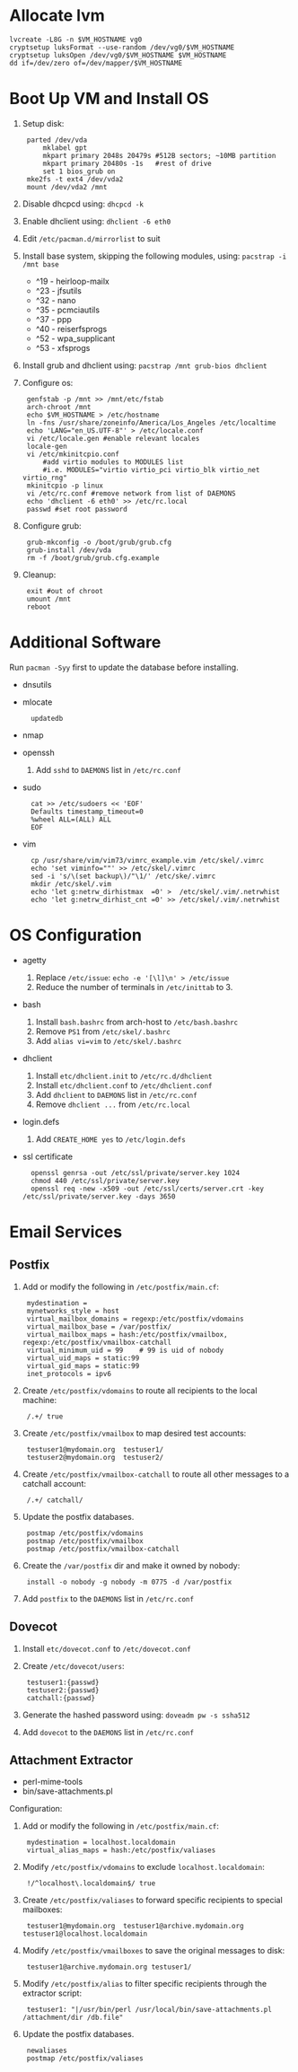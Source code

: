 # Allocate lvm

	lvcreate -L8G -n $VM_HOSTNAME vg0
	cryptsetup luksFormat --use-random /dev/vg0/$VM_HOSTNAME
	cryptsetup luksOpen /dev/vg0/$VM_HOSTNAME $VM_HOSTNAME
	dd if=/dev/zero of=/dev/mapper/$VM_HOSTNAME

# Boot Up VM and Install OS

1. Setup disk:

		parted /dev/vda
			mklabel gpt
			mkpart primary 2048s 20479s	#512B sectors; ~10MB partition
			mkpart primary 20480s -1s	#rest of drive
			set 1 bios_grub on
		mke2fs -t ext4 /dev/vda2
		mount /dev/vda2 /mnt

2. Disable dhcpcd using: `dhcpcd -k`

3. Enable dhclient using: `dhclient -6 eth0`

4. Edit `/etc/pacman.d/mirrorlist` to suit

5. Install base system, skipping the following modules, using: `pacstrap -i /mnt base`

	* ^19 - heirloop-mailx
	* ^23 - jfsutils
	* ^32 - nano
	* ^35 - pcmciautils
	* ^37 - ppp
	* ^40 - reiserfsprogs
	* ^52 - wpa_supplicant
	* ^53 - xfsprogs

6. Install grub and dhclient using: `pacstrap /mnt grub-bios dhclient`

7. Configure os:

		genfstab -p /mnt >> /mnt/etc/fstab
		arch-chroot /mnt
		echo $VM_HOSTNAME > /etc/hostname
		ln -fns /usr/share/zoneinfo/America/Los_Angeles /etc/localtime
		echo 'LANG="en_US.UTF-8"' > /etc/locale.conf
		vi /etc/locale.gen #enable relevant locales
		locale-gen
		vi /etc/mkinitcpio.conf
			#add virtio modules to MODULES list
			#i.e. MODULES="virtio virtio_pci virtio_blk virtio_net virtio_rng"
		mkinitcpio -p linux
		vi /etc/rc.conf #remove network from list of DAEMONS
		echo 'dhclient -6 eth0' >> /etc/rc.local
		passwd #set root password

8. Configure grub:

		grub-mkconfig -o /boot/grub/grub.cfg
		grub-install /dev/vda
		rm -f /boot/grub/grub.cfg.example

9. Cleanup:

		exit #out of chroot
		umount /mnt
		reboot

# Additional Software

Run `pacman -Syy` first to update the database before installing.

* dnsutils

* mlocate

		updatedb

* nmap

* openssh

	1. Add `sshd` to `DAEMONS` list in `/etc/rc.conf`

* sudo

		cat >> /etc/sudoers << 'EOF'
		Defaults timestamp_timeout=0
		%wheel ALL=(ALL) ALL
		EOF

* vim

		cp /usr/share/vim/vim73/vimrc_example.vim /etc/skel/.vimrc
		echo 'set viminfo=""' >> /etc/skel/.vimrc
		sed -i 's/\(set backup\)/"\1/' /etc/ske/.vimrc
		mkdir /etc/skel/.vim
		echo 'let g:netrw_dirhistmax  =0' >  /etc/skel/.vim/.netrwhist
		echo 'let g:netrw_dirhist_cnt =0' >> /etc/skel/.vim/.netrwhist

# OS Configuration

* agetty

	1. Replace `/etc/issue`: `echo -e '[\l]\n' > /etc/issue`
	2. Reduce the number of terminals in `/etc/inittab` to 3.

* bash

	1. Install `bash.bashrc` from arch-host to `/etc/bash.bashrc`
	2. Remove `PS1` from `/etc/skel/.bashrc`
	3. Add `alias vi=vim` to `/etc/skel/.bashrc`

* dhclient

	1. Install `etc/dhclient.init` to `/etc/rc.d/dhclient`
	2. Install `etc/dhclient.conf` to `/etc/dhclient.conf`
	3. Add `dhclient` to `DAEMONS` list in `/etc/rc.conf`
	4. Remove `dhclient ...` from `/etc/rc.local`

* login.defs

	1. Add `CREATE_HOME yes` to `/etc/login.defs`

* ssl certificate

		openssl genrsa -out /etc/ssl/private/server.key 1024
		chmod 440 /etc/ssl/private/server.key
		openssl req -new -x509 -out /etc/ssl/certs/server.crt -key /etc/ssl/private/server.key -days 3650

# Email Services

## Postfix

1. Add or modify the following in `/etc/postfix/main.cf`:

		mydestination = 
		mynetworks_style = host
		virtual_mailbox_domains = regexp:/etc/postfix/vdomains
		virtual_mailbox_base = /var/postfix/
		virtual_mailbox_maps = hash:/etc/postfix/vmailbox, regexp:/etc/postfix/vmailbox-catchall
		virtual_minimum_uid = 99	# 99 is uid of nobody
		virtual_uid_maps = static:99
		virtual_gid_maps = static:99
		inet_protocols = ipv6

2. Create `/etc/postfix/vdomains` to route all recipients to the local machine:

		/.+/ true

3. Create `/etc/postfix/vmailbox` to map desired test accounts:

		testuser1@mydomain.org	testuser1/
		testuser2@mydomain.org	testuser2/

4. Create `/etc/postfix/vmailbox-catchall` to route all other messages to a catchall account:

		/.+/ catchall/

5. Update the postfix databases.

		postmap /etc/postfix/vdomains
		postmap /etc/postfix/vmailbox
		postmap /etc/postfix/vmailbox-catchall

6. Create the `/var/postfix` dir and make it owned by nobody:

		install -o nobody -g nobody -m 0775 -d /var/postfix

7. Add `postfix` to the `DAEMONS` list in `/etc/rc.conf`

## Dovecot

1. Install `etc/dovecot.conf` to `/etc/dovecot.conf`

2. Create `/etc/dovecot/users`:

		testuser1:{passwd}
		testuser2:{passwd}
		catchall:{passwd}

3. Generate the hashed password using: `doveadm pw -s ssha512`

4. Add `dovecot` to the `DAEMONS` list in `/etc/rc.conf`

## Attachment Extractor

* perl-mime-tools
* bin/save-attachments.pl

Configuration:

1. Add or modify the following in `/etc/postfix/main.cf`:

		mydestination = localhost.localdomain
		virtual_alias_maps = hash:/etc/postfix/valiases

2. Modify `/etc/postfix/vdomains` to exclude `localhost.localdomain`:

		!/^localhost\.localdomain$/ true

3. Create `/etc/postfix/valiases` to forward specific recipients to special mailboxes:

		testuser1@mydomain.org	testuser1@archive.mydomain.org testuser1@localhost.localdomain

4. Modify `/etc/postfix/vmailboxes` to save the original messages to disk:

		testuser1@archive.mydomain.org testuser1/

5. Modify `/etc/postfix/alias` to filter specific recipients through the extractor script:

		testuser1: "|/usr/bin/perl /usr/local/bin/save-attachments.pl /attachment/dir /db.file"

6. Update the postfix databases.

		newaliases
		postmap /etc/postfix/valiases

